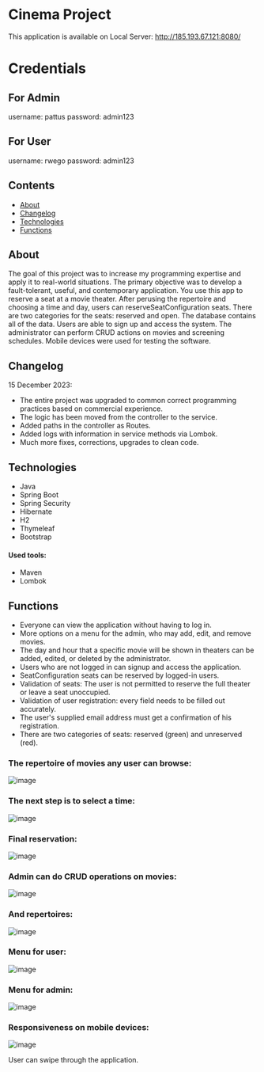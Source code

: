# Cinema Project

This application is available on Local Server:
http://185.193.67.121:8080/

# Credentials
##  For Admin
username: pattus
password: admin123

## For User
username: rwego
password: admin123
</br>

## Contents
* [About](#about)
* [Changelog](#changelog)
* [Technologies](#technologies)
* [Functions](#functions)

## About
The goal of this project was to increase my programming expertise and apply it to real-world situations. The primary objective was to develop a fault-tolerant, useful, and contemporary application. You use this app to reserve a seat at a movie theater. After perusing the repertoire and choosing a time and day, users can reserveSeatConfiguration seats. There are two categories for the seats: reserved and open. The database contains all of the data. Users are able to sign up and access the system. The administrator can perform CRUD actions on movies and screening schedules. Mobile devices were used for testing the software.

## Changelog
15 December 2023:
- The entire project was upgraded to common correct programming practices based on commercial experience.
- The logic has been moved from the controller to the service.
- Added paths in the controller as Routes.
- Added logs with information in service methods via Lombok.
- Much more fixes, corrections, upgrades to clean code.

## Technologies
* Java
* Spring Boot
* Spring Security
* Hibernate
* H2
* Thymeleaf
* Bootstrap
#### Used tools:
* Maven
* Lombok


## Functions
- Everyone can view the application without having to log in.
- More options on a menu for the admin, who may add, edit, and remove movies.
- The day and hour that a specific movie will be shown in theaters can be added, edited, or deleted by the administrator.
- Users who are not logged in can signup and access the application.
- SeatConfiguration seats can be reserved by logged-in users.
- Validation of seats: The user is not permitted to reserve the full theater or leave a seat unoccupied.
- Validation of user registration: every field needs to be filled out accurately.
- The user's supplied email address must get a confirmation of his registration.
- There are two categories of seats: reserved (green) and unreserved (red).

 
### The repertoire of movies any user can browse:

![image](https://github.com/pattusdev/Cinema-booking-system23738/assets/34842845/85af0a72-6be5-470c-83c5-789c916266a4)

 
### The next step is to select a time:

![image](https://github.com/pattusdev/Cinema-booking-system23738/assets/34842845/4fca58ef-5501-489c-9b17-fa7841c760bc)

 
 
### Final reservation:

![image](https://github.com/pattusdev/Cinema-booking-system23738/assets/34842845/248bb9f4-1ff1-409c-bb1a-3c545cbe7c1b)



### Admin can do CRUD operations on movies:

![image](https://github.com/pattusdev/Cinema-booking-system23738/assets/34842845/1af46096-bfa3-48b0-a173-5cbf3b542def)


### And repertoires:

![image](https://github.com/pattusdev/Cinema-booking-system23738/assets/34842845/e9f4ba31-08f4-40bb-89c3-141bbd18d885)



### Menu for user:

![image](https://github.com/pattusdev/Cinema-booking-system23738/assets/34842845/28bf63e5-161e-463d-88c5-a91c991226b4)


### Menu for admin:

![image](https://github.com/pattusdev/Cinema-booking-system23738/assets/34842845/d037d403-52a9-4fbf-a90a-ecf6e822f459)


### Responsiveness on mobile devices:

![image](https://github.com/pattusdev/Cinema-booking-system23738/assets/34842845/b7f86e16-eca0-41be-be9a-8c41a6344468)


User can swipe through the application.
